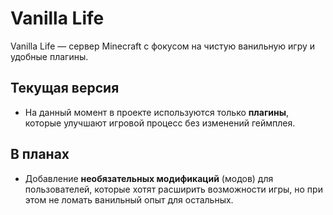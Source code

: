 # Vanilla Life

Vanilla Life — сервер Minecraft с фокусом на чистую ванильную игру и удобные плагины.

## Текущая версия

- На данный момент в проекте используются только **плагины**, которые улучшают игровой процесс без изменений геймплея.

## В планах

- Добавление **необязательных модификаций** (модов) для пользователей, которые хотят расширить возможности игры, но при этом не ломать ванильный опыт для остальных.

